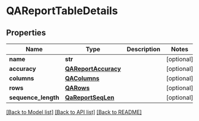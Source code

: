 # QAReportTableDetails

## Properties
Name | Type | Description | Notes
------------ | ------------- | ------------- | -------------
**name** | **str** |  | [optional] 
**accuracy** | [**QAReportAccuracy**](QAReportAccuracy.md) |  | [optional] 
**columns** | [**QAColumns**](QAColumns.md) |  | [optional] 
**rows** | [**QARows**](QARows.md) |  | [optional] 
**sequence_length** | [**QaReportSeqLen**](QaReportSeqLen.md) |  | [optional] 

[[Back to Model list]](../README.md#documentation-for-models) [[Back to API list]](../README.md#documentation-for-api-endpoints) [[Back to README]](../README.md)

